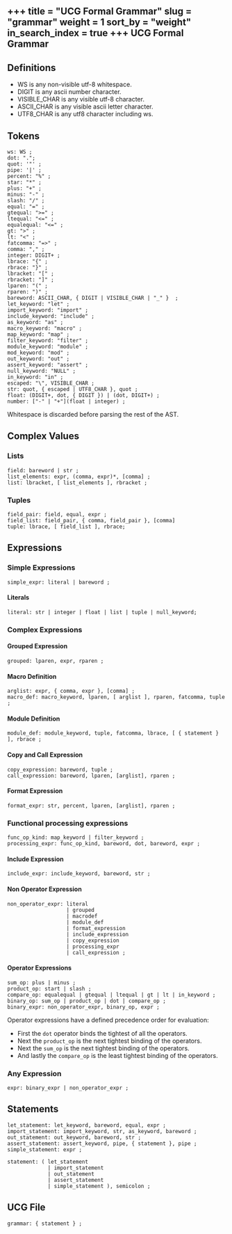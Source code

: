 +++
title = "UCG Formal Grammar"
slug = "grammar"
weight = 1
sort_by = "weight"
in_search_index = true
+++
UCG Formal Grammar
------------------------

## Definitions

* WS is any non-visible utf-8 whitespace.
* DIGIT is any ascii number character.
* VISIBLE_CHAR is any visible utf-8 character.
* ASCII_CHAR is any visible ascii letter character.
* UTF8_CHAR is any utf8 character including ws.

## Tokens

```
ws: WS ;
dot: ".";
quot: '"' ;
pipe: '|' ;
percent: "%" ;
star: "*" ;
plus: "+" ;
minus: "-" ;
slash: "/" ;
equal: "=" ;
gtequal: ">=" ;
ltequal: "<=" ;
equalequal: "<=" ;
gt: ">" ;
lt: "<" ;
fatcomma: "=>" ;
comma: "," ;
integer: DIGIT+ ;
lbrace: "{" ;
rbrace: "}" ;
lbracket: "[" ;
rbracket: "]" ;
lparen: "(" ;
rparen: ")" ;
bareword: ASCII_CHAR, { DIGIT | VISIBLE_CHAR | "_" }  ;
let_keyword: "let" ;
import_keyword: "import" ;
include_keyword: "include" ; 
as_keyword: "as" ;
macro_keyword: "macro" ;
map_keyword: "map" ;
filter_keyword: "filter" ;
module_keyword: "module" ;
mod_keyword: "mod" ;
out_keyword: "out" ;
assert_keyword: "assert" ;
null_keyword: "NULL" ;
in_keyword: "in" ;
escaped: "\", VISIBLE_CHAR ;
str: quot, { escaped | UTF8_CHAR }, quot ;
float: (DIGIT+, dot, { DIGIT }) | (dot, DIGIT+) ;
number: ["-" | "+"](float | integer) ;
```

Whitespace is discarded before parsing the rest of the AST.

## Complex Values

### Lists

```
field: bareword | str ;
list_elements: expr, (comma, expr)*, [comma] ;
list: lbracket, [ list_elements ], rbracket ;
```

### Tuples

```
field_pair: field, equal, expr ;
field_list: field_pair, { comma, field_pair }, [comma]
tuple: lbrace, [ field_list ], rbrace;
```

## Expressions

### Simple Expressions

```
simple_expr: literal | bareword ;
```

#### Literals

```
literal: str | integer | float | list | tuple | null_keyword;
```

### Complex Expressions

#### Grouped Expression

```
grouped: lparen, expr, rparen ;
```

#### Macro Definition

```
arglist: expr, { comma, expr }, [comma] ;
macro_def: macro_keyword, lparen, [ arglist ], rparen, fatcomma, tuple ;
```

#### Module Definition

```
module_def: module_keyword, tuple, fatcomma, lbrace, [ { statement } ], rbrace ;
```

#### Copy and Call Expression

```
copy_expression: bareword, tuple ;
call_expression: bareword, lparen, [arglist], rparen ;
```

#### Format Expression

```
format_expr: str, percent, lparen, [arglist], rparen ;
```

### Functional processing expressions

```
func_op_kind: map_keyword | filter_keyword ;
processing_expr: func_op_kind, bareword, dot, bareword, expr ;
```

#### Include Expression

```
include_expr: include_keyword, bareword, str ; 
```

#### Non Operator Expression

```
non_operator_expr: literal
                   | grouped
                   | macrodef
                   | module_def
                   | format_expression
                   | include_expression
                   | copy_expression
                   | processing_expr
                   | call_expression ;
```

#### Operator Expressions

```
sum_op: plus | minus ;
product_op: start | slash ;
compare_op: equalequal | gtequal | ltequal | gt | lt | in_keyword ;
binary_op: sum_op | product_op | dot | compare_op ;
binary_expr: non_operator_expr, binary_op, expr ;
```

Operator expressions have a defined precedence order for evaluation:

* First the `dot` operator binds the tightest of all the operators.
* Next the `product_op` is the next tightest binding of the operators.
* Next the `sum_op` is the next tightest binding of the operators.
* And lastly the `compare_op` is the least tightest binding of the operators.

### Any Expression

```
expr: binary_expr | non_operator_expr ;
```

## Statements

```
let_statement: let_keyword, bareword, equal, expr ;
import_statement: import_keyword, str, as_keyword, bareword ;
out_statement: out_keyword, bareword, str ;
assert_statement: assert_keyword, pipe, { statement }, pipe ;
simple_statement: expr ;

statement: ( let_statement
             | import_statement
             | out_statement
             | assert_statement
             | simple_statement ), semicolon ;
```

## UCG File

```
grammar: { statement } ;
```